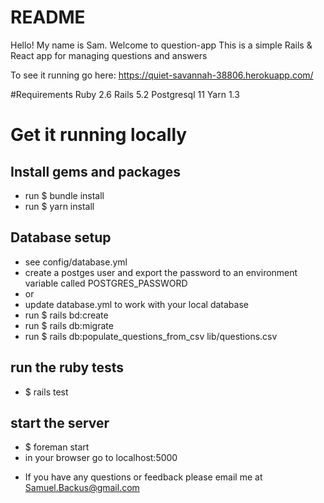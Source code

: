 # README

Hello! My name is Sam. Welcome to question-app
This is a simple Rails & React app for managing questions and answers

To see it running go here: https://quiet-savannah-38806.herokuapp.com/

#Requirements
  Ruby 2.6
  Rails 5.2
  Postgresql 11
  Yarn 1.3

# Get it running locally
## Install gems and packages
  * run $ bundle install
  * run $ yarn install

## Database setup
  * see config/database.yml
  * create a postges user and export the password to an environment variable called  POSTGRES_PASSWORD
  * or
  * update database.yml to work with your local database
  * run $ rails bd:create
  * run $ rails db:migrate
  * run $ rails db:populate_questions_from_csv lib/questions.csv

## run the ruby tests
  * $ rails test

## start the server
  * $ foreman start
  * in your browser go to localhost:5000

- If you have any questions or feedback please email me at Samuel.Backus@gmail.com
